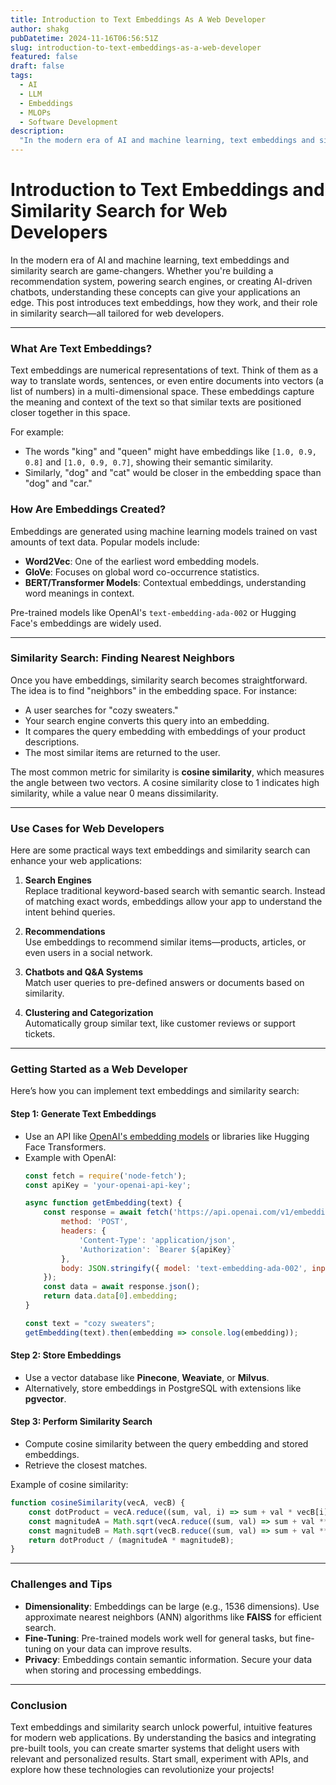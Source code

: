 ```yaml
---
title: Introduction to Text Embeddings As A Web Developer
author: shakg
pubDatetime: 2024-11-16T06:56:51Z
slug: introduction-to-text-embeddings-as-a-web-developer
featured: false
draft: false
tags:
  - AI
  - LLM
  - Embeddings
  - MLOPs
  - Software Development
description:
  "In the modern era of AI and machine learning, text embeddings and similarity search are game-changers. Whether you're building a recommendation system, powering search engines, or creating AI-driven chatbots, understanding these concepts can give your applications an edge. This post introduces text embeddings, how they work, and their role in similarity search—all tailored for web developers."
---
```


# Introduction to Text Embeddings and Similarity Search for Web Developers

In the modern era of AI and machine learning, text embeddings and similarity search are game-changers. Whether you're building a recommendation system, powering search engines, or creating AI-driven chatbots, understanding these concepts can give your applications an edge. This post introduces text embeddings, how they work, and their role in similarity search—all tailored for web developers.

---

### **What Are Text Embeddings?**

Text embeddings are numerical representations of text. Think of them as a way to translate words, sentences, or even entire documents into vectors (a list of numbers) in a multi-dimensional space. These embeddings capture the meaning and context of the text so that similar texts are positioned closer together in this space.

For example:
- The words "king" and "queen" might have embeddings like `[1.0, 0.9, 0.8]` and `[1.0, 0.9, 0.7]`, showing their semantic similarity.
- Similarly, "dog" and "cat" would be closer in the embedding space than "dog" and "car."

### **How Are Embeddings Created?**
Embeddings are generated using machine learning models trained on vast amounts of text data. Popular models include:
- **Word2Vec**: One of the earliest word embedding models.
- **GloVe**: Focuses on global word co-occurrence statistics.
- **BERT/Transformer Models**: Contextual embeddings, understanding word meanings in context.

Pre-trained models like OpenAI's `text-embedding-ada-002` or Hugging Face's embeddings are widely used.

---

### **Similarity Search: Finding Nearest Neighbors**

Once you have embeddings, similarity search becomes straightforward. The idea is to find "neighbors" in the embedding space. For instance:
- A user searches for "cozy sweaters."
- Your search engine converts this query into an embedding.
- It compares the query embedding with embeddings of your product descriptions.
- The most similar items are returned to the user.

The most common metric for similarity is **cosine similarity**, which measures the angle between two vectors. A cosine similarity close to 1 indicates high similarity, while a value near 0 means dissimilarity.

---

### **Use Cases for Web Developers**

Here are some practical ways text embeddings and similarity search can enhance your web applications:

1. **Search Engines**  
   Replace traditional keyword-based search with semantic search. Instead of matching exact words, embeddings allow your app to understand the intent behind queries.

2. **Recommendations**  
   Use embeddings to recommend similar items—products, articles, or even users in a social network.

3. **Chatbots and Q&A Systems**  
   Match user queries to pre-defined answers or documents based on similarity.

4. **Clustering and Categorization**  
   Automatically group similar text, like customer reviews or support tickets.

---

### **Getting Started as a Web Developer**

Here’s how you can implement text embeddings and similarity search:

#### **Step 1: Generate Text Embeddings**
- Use an API like [OpenAI's embedding models](https://platform.openai.com/docs/guides/embeddings) or libraries like Hugging Face Transformers.
- Example with OpenAI:
  ```javascript
  const fetch = require('node-fetch');
  const apiKey = 'your-openai-api-key';

  async function getEmbedding(text) {
      const response = await fetch('https://api.openai.com/v1/embeddings', {
          method: 'POST',
          headers: {
              'Content-Type': 'application/json',
              'Authorization': `Bearer ${apiKey}`
          },
          body: JSON.stringify({ model: 'text-embedding-ada-002', input: text })
      });
      const data = await response.json();
      return data.data[0].embedding;
  }

  const text = "cozy sweaters";
  getEmbedding(text).then(embedding => console.log(embedding));
  ```

#### **Step 2: Store Embeddings**
- Use a vector database like **Pinecone**, **Weaviate**, or **Milvus**.
- Alternatively, store embeddings in PostgreSQL with extensions like **pgvector**.

#### **Step 3: Perform Similarity Search**
- Compute cosine similarity between the query embedding and stored embeddings.
- Retrieve the closest matches.

Example of cosine similarity:
```javascript
function cosineSimilarity(vecA, vecB) {
    const dotProduct = vecA.reduce((sum, val, i) => sum + val * vecB[i], 0);
    const magnitudeA = Math.sqrt(vecA.reduce((sum, val) => sum + val ** 2, 0));
    const magnitudeB = Math.sqrt(vecB.reduce((sum, val) => sum + val ** 2, 0));
    return dotProduct / (magnitudeA * magnitudeB);
}
```

---

### **Challenges and Tips**

- **Dimensionality**: Embeddings can be large (e.g., 1536 dimensions). Use approximate nearest neighbors (ANN) algorithms like **FAISS** for efficient search.
- **Fine-Tuning**: Pre-trained models work well for general tasks, but fine-tuning on your data can improve results.
- **Privacy**: Embeddings contain semantic information. Secure your data when storing and processing embeddings.

---

### **Conclusion**

Text embeddings and similarity search unlock powerful, intuitive features for modern web applications. By understanding the basics and integrating pre-built tools, you can create smarter systems that delight users with relevant and personalized results. Start small, experiment with APIs, and explore how these technologies can revolutionize your projects!